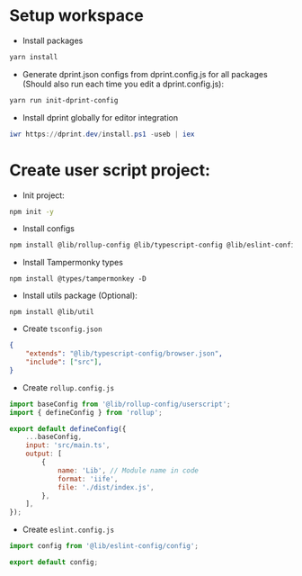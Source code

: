 # Setup workspace

- Install packages
```sh
yarn install
```

- Generate dprint.json configs from dprint.config.js for all packages (Should also run each time you edit a dprint.config.js):
```sh
yarn run init-dprint-config
```

- Install dprint globally for editor integration
```powershell
iwr https://dprint.dev/install.ps1 -useb | iex
```

# Create user script project:

- Init project:
```sh
npm init -y
```

- Install configs
```sh
npm install @lib/rollup-config @lib/typescript-config @lib/eslint-config @lib/dprint-config -D
```

- Install Tampermonky types
```
npm install @types/tampermonkey -D
```

- Install utils package (Optional):
```
npm install @lib/util
```

- Create `tsconfig.json`
```json
{
    "extends": "@lib/typescript-config/browser.json",
    "include": ["src"],
}
```

- Create `rollup.config.js`
```js
import baseConfig from '@lib/rollup-config/userscript';
import { defineConfig } from 'rollup';

export default defineConfig({
    ...baseConfig,
    input: 'src/main.ts',
    output: [
        {
            name: 'Lib', // Module name in code
            format: 'iife',
            file: './dist/index.js',
        },
    ],
});
```

- Create `eslint.config.js`
```js
import config from '@lib/eslint-config/config';

export default config;
```

